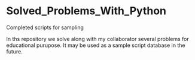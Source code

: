 # Solved_Problems_With_Python
Completed scripts for sampling 

In ths repository we solve along with my collaborator several problems for educational purupose.
It may be used as a sample script database in the future.
